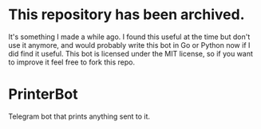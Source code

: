 # This repository has been archived.
It's something I made a while ago. I found this useful at the time but don't use it anymore, and would probably write this bot in Go or Python now if I did find it useful. This bot is licensed under the MIT license, so if you want to improve it feel free to fork this repo.

# PrinterBot
 Telegram bot that prints anything sent to it.
